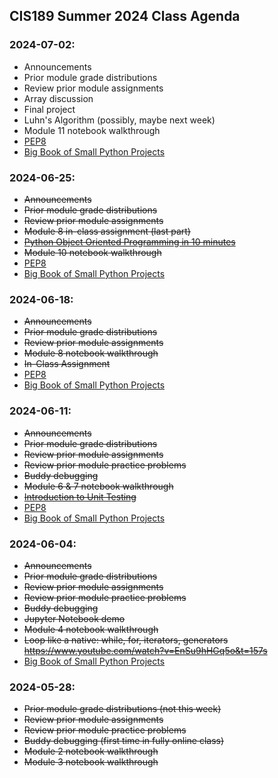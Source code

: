 
## CIS189 Summer 2024 Class Agenda

### 2024-07-02:

- Announcements
- Prior module grade distributions   
- Review prior module assignments   
- Array discussion
- Final project
- Luhn's Algorithm (possibly, maybe next week)
- Module 11 notebook walkthrough  
- [PEP8](https://peps.python.org/pep-0008/)
- [Big Book of Small Python Projects](https://inventwithpython.com/bigbookpython/)



### 2024-06-25:

- ~~Announcements~~
- ~~Prior module grade distributions~~  
- ~~Review prior module assignments~~
- ~~Module 8 in-class assignment (last part)~~
- ~~[Python Object Oriented Programming in 10 minutes](https://www.youtube.com/watch?v=q2SGW2VgwAM&t=28s)~~
- ~~Module 10 notebook walkthrough~~
- [PEP8](https://peps.python.org/pep-0008/)
- [Big Book of Small Python Projects](https://inventwithpython.com/bigbookpython/)



### 2024-06-18:

- ~~Announcements~~
- ~~Prior module grade distributions~~ 
- ~~Review prior module assignments~~
- ~~Module 8 notebook walkthrough~~ 
- ~~In-Class Assignment~~
- [PEP8](https://peps.python.org/pep-0008/)
- [Big Book of Small Python Projects](https://inventwithpython.com/bigbookpython/)



### 2024-06-11:
- ~~Announcements~~
- ~~Prior module grade distributions~~
- ~~Review prior module assignments~~
- ~~Review prior module practice problems~~
- ~~Buddy debugging~~
- ~~Module 6 & 7 notebook walkthrough~~
- ~~[Introduction to Unit Testing](https://www.youtube.com/watch?v=HKTyOUx9Wf4)~~
- [PEP8](https://peps.python.org/pep-0008/)
- [Big Book of Small Python Projects](https://inventwithpython.com/bigbookpython/)



### 2024-06-04:
- ~~Announcements~~
- ~~Prior module grade distributions~~
- ~~Review prior module assignments~~
- ~~Review prior module practice problems~~
- ~~Buddy debugging~~
- ~~Jupyter Notebook demo~~
- ~~Module 4 notebook walkthrough~~
- ~~Loop like a native: while, for, iterators, generators https://www.youtube.com/watch?v=EnSu9hHGq5o&t=157s~~
- [Big Book of Small Python Projects](https://inventwithpython.com/bigbookpython/)


### 2024-05-28:

- ~~Prior module grade distributions (not this week)~~
- ~~Review prior module assignments~~
- ~~Review prior module practice problems~~
- ~~Buddy debugging (first time in fully online class)~~
- ~~Module 2 notebook walkthrough~~
- ~~Module 3 notebook walkthrough~~



